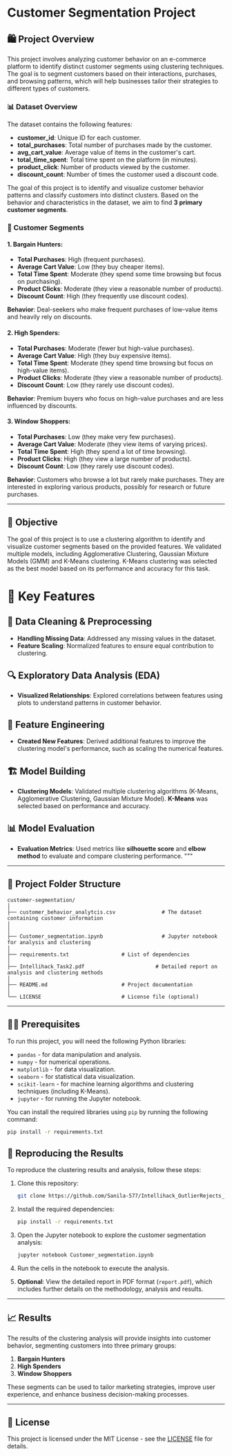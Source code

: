 
# Customer Segmentation Project

## 🛍️ Project Overview
This project involves analyzing customer behavior on an e-commerce platform to identify distinct customer segments using clustering techniques. The goal is to segment customers based on their interactions, purchases, and browsing patterns, which will help businesses tailor their strategies to different types of customers.

### 📊 Dataset Overview
The dataset contains the following features:

- **customer_id**: Unique ID for each customer.
- **total_purchases**: Total number of purchases made by the customer.
- **avg_cart_value**: Average value of items in the customer's cart.
- **total_time_spent**: Total time spent on the platform (in minutes).
- **product_click**: Number of products viewed by the customer.
- **discount_count**: Number of times the customer used a discount code.

The goal of this project is to identify and visualize customer behavior patterns and classify customers into distinct clusters. Based on the behavior and characteristics in the dataset, we aim to find **3 primary customer segments**.

### 👥 Customer Segments

#### 1. **Bargain Hunters**:
   - **Total Purchases**: High (frequent purchases).
   - **Average Cart Value**: Low (they buy cheaper items).
   - **Total Time Spent**: Moderate (they spend some time browsing but focus on purchasing).
   - **Product Clicks**: Moderate (they view a reasonable number of products).
   - **Discount Count**: High (they frequently use discount codes).

   **Behavior**: Deal-seekers who make frequent purchases of low-value items and heavily rely on discounts.

#### 2. **High Spenders**:
   - **Total Purchases**: Moderate (fewer but high-value purchases).
   - **Average Cart Value**: High (they buy expensive items).
   - **Total Time Spent**: Moderate (they spend time browsing but focus on high-value items).
   - **Product Clicks**: Moderate (they view a reasonable number of products).
   - **Discount Count**: Low (they rarely use discount codes).

   **Behavior**: Premium buyers who focus on high-value purchases and are less influenced by discounts.

#### 3. **Window Shoppers**:
   - **Total Purchases**: Low (they make very few purchases).
   - **Average Cart Value**: Moderate (they view items of varying prices).
   - **Total Time Spent**: High (they spend a lot of time browsing).
   - **Product Clicks**: High (they view a large number of products).
   - **Discount Count**: Low (they rarely use discount codes).

   **Behavior**: Customers who browse a lot but rarely make purchases. They are interested in exploring various products, possibly for research or future purchases.

---

## 🎯 Objective
The goal of this project is to use a clustering algorithm to identify and visualize customer segments based on the provided features. We validated multiple models, including Agglomerative Clustering, Gaussian Mixture Models (GMM) and K-Means clustering. K-Means clustering was selected as the best model based on its performance and accuracy for this task.

# 🚀 Key Features

## 🧹 Data Cleaning & Preprocessing
- **Handling Missing Data**: Addressed any missing values in the dataset.
- **Feature Scaling**: Normalized features to ensure equal contribution to clustering.

## 🔍 Exploratory Data Analysis (EDA)
- **Visualized Relationships**: Explored correlations between features using plots to understand patterns in customer behavior.

## 🔧 Feature Engineering
- **Created New Features**: Derived additional features to improve the clustering model's performance, such as scaling the numerical features.

## 🏗️ Model Building
- **Clustering Models**: Validated multiple clustering algorithms (K-Means, Agglomerative Clustering, Gaussian Mixture Model). **K-Means** was selected based on performance and accuracy.

## 📊 Model Evaluation
- **Evaluation Metrics**: Used metrics like **silhouette score** and **elbow method** to evaluate and compare clustering performance.
"""

---

## 📁 Project Folder Structure

```
customer-segmentation/
│
├── customer_behavior_analytcis.csv               # The dataset containing customer information
│            
│
├── Customer_segmentation.ipynb                   # Jupyter notebook for analysis and clustering
│   
├── requirements.txt                 # List of dependencies
│
├── Intellihack_Task2.pdf                       # Detailed report on analysis and clustering methods
│
├── README.md                        # Project documentation
│
└── LICENSE                          # License file (optional)
```

---

## 🧑‍💻 Prerequisites

To run this project, you will need the following Python libraries:

- `pandas` - for data manipulation and analysis.
- `numpy` - for numerical operations.
- `matplotlib` - for data visualization.
- `seaborn` - for statistical data visualization.
- `scikit-learn` - for machine learning algorithms and clustering techniques (including K-Means).
- `jupyter` - for running the Jupyter notebook.

You can install the required libraries using `pip` by running the following command:

```bash
pip install -r requirements.txt
```


## 🚀 Reproducing the Results

To reproduce the clustering results and analysis, follow these steps:

1. Clone this repository:
   
   ```bash
   git clone https://github.com/Sanila-577/Intellihack_OutlierRejects_Task2.git
   ```

2. Install the required dependencies:

   ```bash
   pip install -r requirements.txt
   ```

3. Open the Jupyter notebook to explore the customer segmentation analysis:

   ```bash
   jupyter notebook Customer_segmentation.ipynb
   ```

4. Run the cells in the notebook to execute the analysis.

5. **Optional**: View the detailed report in PDF format (`report.pdf`), which includes further details on the methodology, analysis and results.

---

## 📈 Results

The results of the clustering analysis will provide insights into customer behavior, segmenting customers into three primary groups:

1. **Bargain Hunters**
2. **High Spenders**
3. **Window Shoppers**

These segments can be used to tailor marketing strategies, improve user experience, and enhance business decision-making processes.

---

## 📜 License

This project is licensed under the MIT License - see the [LICENSE](LICENSE) file for details.
